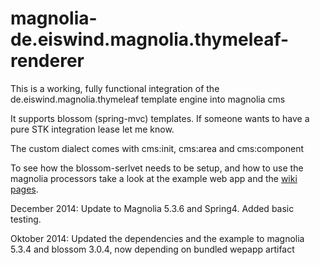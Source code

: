 magnolia-de.eiswind.magnolia.thymeleaf-renderer
================================

This is a working, fully functional integration of the de.eiswind.magnolia.thymeleaf template engine into magnolia cms

It supports blossom (spring-mvc) templates. If someone wants to have a pure STK integration lease let me know.

The custom dialect comes with cms:init, cms:area and cms:component


To see how the blossom-serlvet needs to be setup, and how to use the magnolia processors take a look at the example web app and the [wiki pages](https://github.com/eiswind/magnolia-de.eiswind.magnolia.thymeleaf-renderer/wiki/Creating-your-first-de.eiswind.magnolia.thymeleaf-magnolia-site ).

December 2014: Update to Magnolia 5.3.6 and Spring4. Added basic testing.

Oktober 2014: Updated the dependencies and the example to magnolia 5.3.4 and blossom 3.0.4, now depending on bundled wepapp artifact


